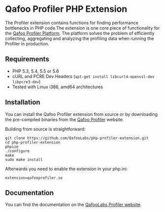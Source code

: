 # Qafoo Profiler PHP Extension

The Profiler extension contains functions for finding performance bottlenecks
in PHP code.The extension is one core piece of functionality for the [Qafoo
Profiler Platform](https://qafoolabs.com). The platform solves the problem of
efficiently collecting, aggregating and analyzing the profiling data when
running the Profiler in production.

## Requirements

- PHP 5.3, 5.4, 5.5 or 5.6
- cURL and PCRE Dev Headers (`apt-get install libcurl4-openssl-dev libpcre3-dev`)
- Tested with Linux i386, amd64 architectures

## Installation

You can install the Qafoo Profiler extension from source or by downloading the
pre-compiled binaries from the [Qafoo
Profiler](https://qafoolabs.com/profiler/downloads) website.

Building from source is straightforward:

    git clone https://github.com/QafooLabs/php-profiler-extension.git
    cd php-profiler-extension
    phpize
    ./configure
    make
    sudo make install

Afterwards you need to enable the extension in your php.ini:

    extension=qafooprofiler.so

## Documentation

You can find the documentation on the [QafooLabs Profiler website](https://qafoolabs.com/profiler/docs/setup/profiler-php-pecl-extension).
